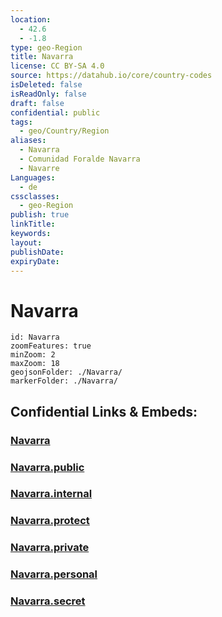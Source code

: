 ```yaml
---
location:
  - 42.6
  - -1.8
type: geo-Region
title: Navarra
license: CC BY-SA 4.0
source: https://datahub.io/core/country-codes
isDeleted: false
isReadOnly: false
draft: false
confidential: public
tags:
  - geo/Country/Region
aliases:
  - Navarra
  - Comunidad Foralde Navarra
  - Navarre
Languages:
  - de
cssclasses:
  - geo-Region
publish: true
linkTitle: 
keywords: 
layout: 
publishDate: 
expiryDate:
---
```


# Navarra

```leaflet
id: Navarra
zoomFeatures: true 
minZoom: 2 
maxZoom: 18
geojsonFolder: ./Navarra/
markerFolder: ./Navarra/
```


## Confidential Links & Embeds: 

### [Navarra](/_Standards/Earth/Continent/Europe/Europe~South/Spain/Provinces~Spain/Navarra.md) 

### [Navarra.public](/_public/Earth/Continent/Europe/Europe~South/Spain/Provinces~Spain/Navarra.public.md) 

### [Navarra.internal](/_internal/Earth/Continent/Europe/Europe~South/Spain/Provinces~Spain/Navarra.internal.md) 

### [Navarra.protect](/_protect/Earth/Continent/Europe/Europe~South/Spain/Provinces~Spain/Navarra.protect.md) 

### [Navarra.private](/_private/Earth/Continent/Europe/Europe~South/Spain/Provinces~Spain/Navarra.private.md) 

### [Navarra.personal](/_personal/Earth/Continent/Europe/Europe~South/Spain/Provinces~Spain/Navarra.personal.md) 

### [Navarra.secret](/_secret/Earth/Continent/Europe/Europe~South/Spain/Provinces~Spain/Navarra.secret.md)

